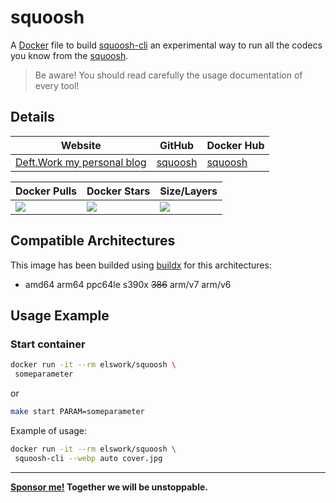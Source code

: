 # squoosh

A [Docker](http://docker.com) file to build [squoosh-cli](https://github.com/GoogleChromeLabs/squoosh/tree/dev/cli) an experimental way to run all the codecs you know from the [squoosh](https://squoosh.app/).

> Be aware! You should read carefully the usage documentation of every tool!

## Details

| Website | GitHub | Docker Hub |
| --- | --- | --- |
| [Deft.Work my personal blog](https://deft.work) | [squoosh](https://github.com/elswork/squoosh) | [squoosh](https://hub.docker.com/r/elswork/squoosh) |

| Docker Pulls | Docker Stars | Size/Layers |
| --- | --- | --- |
| [![](https://img.shields.io/docker/pulls/elswork/squoosh.svg)](https://hub.docker.com/r/elswork/squoosh "squoosh on Docker Hub") | [![](https://img.shields.io/docker/stars/elswork/squoosh.svg)](https://hub.docker.com/r/elswork/squoosh "squoosh on Docker Hub") | [![](https://images.microbadger.com/badges/image/elswork/squoosh.svg)](https://microbadger.com/images/elswork/squoosh "squoosh on microbadger.com") |

## Compatible Architectures

This image has been builded using [buildx](https://docs.docker.com/buildx/working-with-buildx/) for this architectures: 
- amd64 arm64 ppc64le s390x ~~386~~ arm/v7 arm/v6

## Usage Example

### Start container

```bash
docker run -it --rm elswork/squoosh \
 someparameter
```
or
```bash
make start PARAM=someparameter
```
Example of usage:

```bash
docker run -it --rm elswork/squoosh \
 squoosh-cli --webp auto cover.jpg
```

---
**[Sponsor me!](https://github.com/sponsors/elswork) Together we will be unstoppable.**